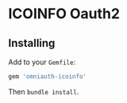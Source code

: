 # ICOINFO Oauth2

## Installing

Add to your `Gemfile`:

```ruby
gem 'omniauth-icoinfo'
```

Then `bundle install`.